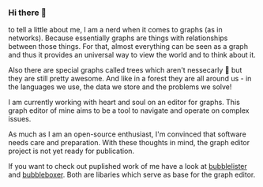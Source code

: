 ### Hi there 👋

to tell a little about me, I am a nerd when it comes to graphs (as in networks).
Because essentially graphs are things with relationships between those things.
For that, almost everything can be seen as a graph and thus it provides an universal way to view the world and to think about it.

Also there are special graphs called trees which aren't nessecarly 🌲 but they are still pretty awesome.
And like in a forest they are all around us - in the languages we use, the data we store and the problems we solve!

I am currently working with heart and soul on an editor for graphs.
This graph editor of mine aims to be a tool to navigate and operate on complex issues.

As much as I am an open-source enthusiast, I'm convinced that software needs care and preparation.
With these thoughts in mind, the graph editor project is not yet ready for publication.

If you want to check out puplished work of me have a look at [bubblelister](https://github.com/treilik/bubblelister) and [bubbleboxer](https://github.com/treilik/bubbleboxer).
Both are libaries which serve as base for the graph editor.
